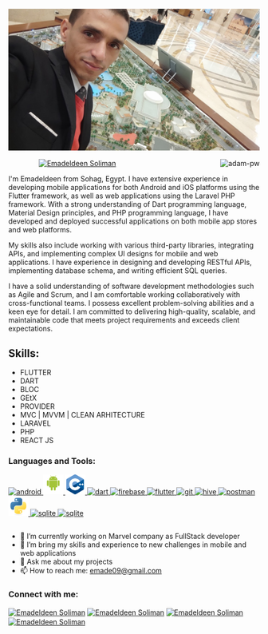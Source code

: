 

![FullStack Flutter | Laravel Developer](https://github.com/emad566/emad566/blob/main/emad.jpg)
<p dir="auto"><animated-image data-catalyst="" style="float: right;"><a target="_blank" rel="noopener noreferrer" href="https://github.com/Adam-pw/Adam-pw/blob/main/animation_500_kxa883sd.gif" data-target="animated-image.originalLink"><img align="right" src="https://github.com/Adam-pw/Adam-pw/raw/main/animation_500_kxa883sd.gif" alt="adam-pw" style="max-width: 100%; display: inline-block;" data-target="animated-image.originalImage"></a>
      <span class="AnimatedImagePlayer" data-target="animated-image.player" hidden="">
        <a data-target="animated-image.replacedLink" class="AnimatedImagePlayer-images" href="https://github.com/Adam-pw/Adam-pw/blob/main/animation_500_kxa883sd.gif" target="_blank">     
        <span data-target="animated-image.imageContainer">
            <img data-target="animated-image.replacedImage" alt="adam-pw" class="AnimatedImagePlayer-animatedImage" src="https://github.com/Adam-pw/Adam-pw/raw/main/animation_500_kxa883sd.gif" style="display: block; opacity: 1;">
          <canvas class="AnimatedImagePlayer-stillImage" aria-hidden="true" width="500" height="500"></canvas></span></a>
        <button data-target="animated-image.imageButton" class="AnimatedImagePlayer-images" tabindex="-1" aria-label="Play adam-pw" hidden=""></button>
        <span class="AnimatedImagePlayer-controls" data-target="animated-image.controls" hidden="">
          <button data-target="animated-image.playButton" class="AnimatedImagePlayer-button" aria-label="Play adam-pw">
            <svg aria-hidden="true" focusable="false" class="octicon icon-play" width="16" height="16" viewBox="0 0 16 16" fill="none" xmlns="http://www.w3.org/2000/svg">
              <path d="M4 13.5427V2.45734C4 1.82607 4.69692 1.4435 5.2295 1.78241L13.9394 7.32507C14.4334 7.63943 14.4334 8.36057 13.9394 8.67493L5.2295 14.2176C4.69692 14.5565 4 14.1739 4 13.5427Z">
            </path></svg>
            <svg aria-hidden="true" focusable="false" class="octicon icon-pause" width="16" height="16" viewBox="0 0 16 16" xmlns="http://www.w3.org/2000/svg">
              <rect x="4" y="2" width="3" height="12" rx="1"></rect>
              <rect x="9" y="2" width="3" height="12" rx="1"></rect>
            </svg>
          </button>
          <a data-target="animated-image.openButton" aria-label="Open adam-pw in new window" class="AnimatedImagePlayer-button" href="https://github.com/Adam-pw/Adam-pw/blob/main/animation_500_kxa883sd.gif" target="_blank">
            <svg aria-hidden="true" class="octicon" xmlns="http://www.w3.org/2000/svg" viewBox="0 0 16 16" width="16" height="16">
              <path fill-rule="evenodd" d="M10.604 1h4.146a.25.25 0 01.25.25v4.146a.25.25 0 01-.427.177L13.03 4.03 9.28 7.78a.75.75 0 01-1.06-1.06l3.75-3.75-1.543-1.543A.25.25 0 0110.604 1zM3.75 2A1.75 1.75 0 002 3.75v8.5c0 .966.784 1.75 1.75 1.75h8.5A1.75 1.75 0 0014 12.25v-3.5a.75.75 0 00-1.5 0v3.5a.25.25 0 01-.25.25h-8.5a.25.25 0 01-.25-.25v-8.5a.25.25 0 01.25-.25h3.5a.75.75 0 000-1.5h-3.5z"></path>
            </svg>
          </a>
        </span>
      </span></animated-image></p>

<a href="https://github.com/MinaFaried3?tab=repositories"><img style="   display: block;
  margin-left: auto;
  margin-right: auto;
  width: 60%; " src="https://readme-typing-svg.demolab.com?font=Fira+Code&duration=1500&pause=1000&color=2FA2D5&multiline=true&width=600&height=150&lines=%2F%2F+Hi+there+%F0%9F%91%8B;%7B;%22name%22++++++%3A+%22Emadeldeen+Soliman+%F0%9F%91%A8%E2%80%8D%F0%9F%92%BB%22+%2C;%22title%22+%3A+%22FullStack+Flutter/Laravel+Developer+%F0%9F%93%B1%22+%2C;%7D" alt="Emadeldeen Soliman" /></a>

<p>
I'm Emadeldeen from Sohag, Egypt. I have extensive experience in developing mobile applications for both Android and iOS platforms using the Flutter framework, as well as web applications using the Laravel PHP framework. With a strong understanding of Dart programming language, Material Design principles, and PHP programming language, I have developed and deployed successful applications on both mobile app stores and web platforms.
</p>

<p>
My skills also include working with various third-party libraries, integrating APIs, and implementing complex UI designs for mobile and web applications. I have experience in designing and developing RESTful APIs, implementing database schema, and writing efficient SQL queries.
</p>

<p> 
I have a solid understanding of software development methodologies such as Agile and Scrum, and I am comfortable working collaboratively with cross-functional teams. I possess excellent problem-solving abilities and a keen eye for detail. I am committed to delivering high-quality, scalable, and maintainable code that meets project requirements and exceeds client expectations.
</p>


## Skills: 
* FLUTTER
* DART
* BLOC 
* GEtX
* PROVIDER
* MVC | MVVM | CLEAN ARHITECTURE
* LARAVEL
* PHP
* REACT JS
 

<h3 align="left">Languages and Tools:</h3>
<p align="left"> 
    <a href="https://laravel.com/" target="_blank" rel="noreferrer"> 
        <img src="https://laravel.com/img/logomark.min.svg" alt="android" width="40" height="40" /> 
    </a> 
    <a href="https://developer.android.com" target="_blank" rel="noreferrer"> 
        <img src="https://raw.githubusercontent.com/devicons/devicon/master/icons/android/android-original-wordmark.svg" alt="android" width="40" height="40" /> 
    </a> 
    <a href="https://www.w3schools.com/cpp/" target="_blank" rel="noreferrer"> 
        <img src="https://raw.githubusercontent.com/devicons/devicon/master/icons/cplusplus/cplusplus-original.svg" alt="cplusplus" width="40" height="40" /> 
    </a> 
    <a href="https://dart.dev" target="_blank" rel="noreferrer"> 
        <img src="https://www.vectorlogo.zone/logos/dartlang/dartlang-icon.svg" alt="dart" width="40" height="40" /> 
    </a>
    <a href="https://firebase.google.com/" target="_blank" rel="noreferrer">
        <img src="https://www.vectorlogo.zone/logos/firebase/firebase-icon.svg" alt="firebase" width="40" height="40" /> 
    </a> 
    <a href="https://flutter.dev" target="_blank" rel="noreferrer"> 
        <img src="https://www.vectorlogo.zone/logos/flutterio/flutterio-icon.svg" alt="flutter" width="40" height="40" /> 
    </a> 
    <a href="https://git-scm.com/" target="_blank" rel="noreferrer"> 
        <img src="https://www.vectorlogo.zone/logos/git-scm/git-scm-icon.svg" alt="git" width="40" height="40" />
    </a> 
    <a href="https://hive.apache.org/" target="_blank" rel="noreferrer"> 
        <img src="https://www.vectorlogo.zone/logos/apache_hive/apache_hive-icon.svg" alt="hive" width="40" height="40" /> 
    </a> 
    <a href="https://postman.com" target="_blank" rel="noreferrer"> 
        <img src="https://www.vectorlogo.zone/logos/getpostman/getpostman-icon.svg" alt="postman" width="40" height="40" /> 
    </a> 
    <a href="https://www.python.org" target="_blank" rel="noreferrer"> 
        <img src="https://raw.githubusercontent.com/devicons/devicon/master/icons/python/python-original.svg" alt="python" width="40" height="40" /> 
    </a> 
    <a href="https://www.sqlite.org/" target="_blank" rel="noreferrer"> 
        <img src="https://www.vectorlogo.zone/logos/sqlite/sqlite-icon.svg" alt="sqlite" width="40" height="40" /> 
    </a> 
    <a href="https://opencv.org/" target="_blank" rel="noreferrer"> 
        <img src="https://opencv.org/wp-content/uploads/2022/05/logo.png" alt="sqlite" width="40" height="40" /> 
    </a> 
</p>

## 
- 🔭 I’m currently working on Marvel company as FullStack developer 
- 🌱 I’m bring my skills and experience to new challenges in mobile and web applications
- 💬 Ask me about my projects 
- 📫 How to reach me:  emade09@gmail.com 

<h3 align="left">Connect with me:</h3>
<p align="left">
<a href="http://staffsites.sohag-univ.edu.eg/emadeldeen" target="_blank"><img align="center" src="https://raw.githubusercontent.com/rahuldkjain/github-profile-readme-generator/master/src/images/icons/Social/twitter.svg" alt="Emadeldeen Soliman" height="30" width="40" /></a>
<a href="https://www.linkedin.com/in/emadeldeen-soliman-abdaalh-b76b3675/" target="_blank"><img align="center" src="https://raw.githubusercontent.com/rahuldkjain/github-profile-readme-generator/master/src/images/icons/Social/linked-in-alt.svg" alt="Emadeldeen Soliman" height="30" width="40" /></a>
<a href="https://www.facebook.com/emadeldeen.abdallahabdelhalem" target="_blank"><img align="center" src="https://raw.githubusercontent.com/rahuldkjain/github-profile-readme-generator/master/src/images/icons/Social/facebook.svg" alt="Emadeldeen Soliman" height="30" width="40" /></a>
<a href="https://scholar.google.com/citations?user=lnGQu80AAAAJ&hl=ar" target="_blank"><img align="center" src="https://upload.wikimedia.org/wikipedia/commons/thumb/c/c7/Google_Scholar_logo.svg/2048px-Google_Scholar_logo.svg.png" alt="Emadeldeen Soliman" height="30" width="40" /></a>
</p>












